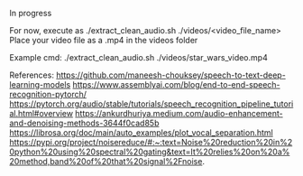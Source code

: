 In progress

For now, execute as
./extract_clean_audio.sh ./videos/<video_file_name>
Place your video file as a .mp4 in the videos folder

Example cmd:
./extract_clean_audio.sh ./videos/star_wars_video.mp4

References:
https://github.com/maneesh-chouksey/speech-to-text-deep-learning-models
https://www.assemblyai.com/blog/end-to-end-speech-recognition-pytorch/
https://pytorch.org/audio/stable/tutorials/speech_recognition_pipeline_tutorial.html#overview
https://ankurdhuriya.medium.com/audio-enhancement-and-denoising-methods-3644f0cad85b
https://librosa.org/doc/main/auto_examples/plot_vocal_separation.html
https://pypi.org/project/noisereduce/#:~:text=Noise%20reduction%20in%20python%20using%20spectral%20gating&text=It%20relies%20on%20a%20method,band%20of%20that%20signal%2Fnoise.
